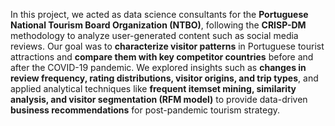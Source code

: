 In this project, we acted as data science consultants for the **Portuguese National Tourism Board Organization (NTBO)**, following the **CRISP-DM** methodology to analyze user-generated content such as social media reviews. Our goal was to **characterize visitor patterns** in Portuguese tourist attractions and **compare them with key competitor countries** before and after the COVID-19 pandemic. We explored insights such as **changes in review frequency, rating distributions, visitor origins, and trip types**, and applied analytical techniques like **frequent itemset mining, similarity analysis, and visitor segmentation (RFM model)** to provide data-driven **business recommendations** for post-pandemic tourism strategy.
